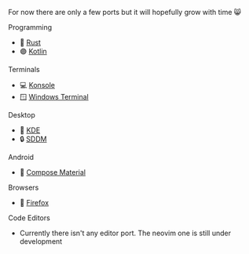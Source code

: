 For now there are only a few ports but it will hopefully grow with time 😸

Programming
- 🦀 [Rust](https://github.com/Mono-Code-Scheme/scheme-rs)
- 🟣 [Kotlin](https://github.com/Mono-Code-Scheme/scheme-kt)

Terminals
- 💻 [Konsole](https://github.com/Mono-Code-Scheme/konsole)
- 🪟 [Windows Terminal](https://github.com/Mono-Code-Scheme/windows-terminal)

Desktop
- 🐉 [KDE](https://github.com/Mono-Code-Scheme/kde)
- 🔒 [SDDM](https://github.com/Mono-Code-Scheme/sddm)

Android
- 📱 [Compose Material](https://github.com/Mono-Code-Scheme/compose-material)

Browsers
- 🦊 [Firefox](https://github.com/Mono-Code-Scheme/firefox)

Code Editors
- Currently there isn't any editor port. The neovim one is still under development

